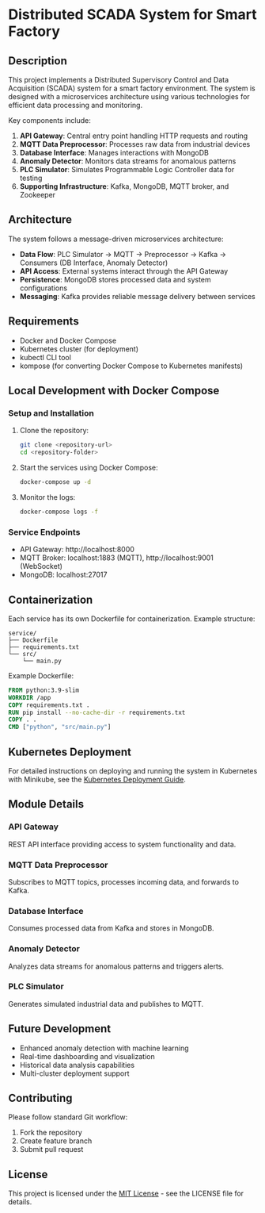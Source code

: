 # Distributed SCADA System for Smart Factory

## Description

This project implements a Distributed Supervisory Control and Data Acquisition (SCADA) system for a smart factory environment. The system is designed with a microservices architecture using various technologies for efficient data processing and monitoring.

Key components include:

1. **API Gateway**: Central entry point handling HTTP requests and routing
2. **MQTT Data Preprocessor**: Processes raw data from industrial devices
3. **Database Interface**: Manages interactions with MongoDB
4. **Anomaly Detector**: Monitors data streams for anomalous patterns
5. **PLC Simulator**: Simulates Programmable Logic Controller data for testing
6. **Supporting Infrastructure**: Kafka, MongoDB, MQTT broker, and Zookeeper

## Architecture

The system follows a message-driven microservices architecture:

- **Data Flow**: PLC Simulator → MQTT → Preprocessor → Kafka → Consumers (DB Interface, Anomaly Detector)
- **API Access**: External systems interact through the API Gateway
- **Persistence**: MongoDB stores processed data and system configurations
- **Messaging**: Kafka provides reliable message delivery between services

## Requirements

- Docker and Docker Compose
- Kubernetes cluster (for deployment)
- kubectl CLI tool
- kompose (for converting Docker Compose to Kubernetes manifests)

## Local Development with Docker Compose

### Setup and Installation

1. Clone the repository:

   ```bash
   git clone <repository-url>
   cd <repository-folder>
   ```

2. Start the services using Docker Compose:

   ```bash
   docker-compose up -d
   ```

3. Monitor the logs:
   ```bash
   docker-compose logs -f
   ```

### Service Endpoints

- API Gateway: http://localhost:8000
- MQTT Broker: localhost:1883 (MQTT), http://localhost:9001 (WebSocket)
- MongoDB: localhost:27017

## Containerization

Each service has its own Dockerfile for containerization. Example structure:

```
service/
├── Dockerfile
├── requirements.txt
└── src/
    └── main.py
```

Example Dockerfile:

```dockerfile
FROM python:3.9-slim
WORKDIR /app
COPY requirements.txt .
RUN pip install --no-cache-dir -r requirements.txt
COPY . .
CMD ["python", "src/main.py"]
```

## Kubernetes Deployment

For detailed instructions on deploying and running the system in Kubernetes with Minikube, see the [Kubernetes Deployment Guide](KUBERNETES.md).

## Module Details

### API Gateway

REST API interface providing access to system functionality and data.

### MQTT Data Preprocessor

Subscribes to MQTT topics, processes incoming data, and forwards to Kafka.

### Database Interface

Consumes processed data from Kafka and stores in MongoDB.

### Anomaly Detector

Analyzes data streams for anomalous patterns and triggers alerts.

### PLC Simulator

Generates simulated industrial data and publishes to MQTT.

## Future Development

- Enhanced anomaly detection with machine learning
- Real-time dashboarding and visualization
- Historical data analysis capabilities
- Multi-cluster deployment support

## Contributing

Please follow standard Git workflow:

1. Fork the repository
2. Create feature branch
3. Submit pull request

## License

This project is licensed under the [MIT License](LICENSE) - see the LICENSE file for details.
